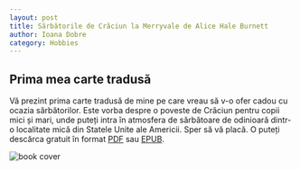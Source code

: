 ```yaml
---
layout: post
title: Sărbătorile de Crăciun la Merryvale de Alice Hale Burnett
author: Ioana Dobre
category: Hobbies
---
```

## Prima mea carte tradusă

Vă prezint prima carte tradusă de mine pe care vreau să v-o ofer cadou cu ocazia sărbătorilor. Este vorba despre o poveste de Crăciun pentru copii mici și mari, unde puteți intra în atmosfera de sărbătoare de odinioară dintr-o localitate mică din Statele Unite ale Americii. Sper să vă placă. O puteți descărca gratuit în format [PDF](https://drive.google.com/file/d/1forW8EKz-dHWTF6UPde0oUOUfTncL7D5/view?usp=sharing) sau [EPUB](https://drive.google.com/file/d/1OGIeuqbJzF-pQPpZ1iordxXFXldODC4o/view?usp=sharing).

![book cover]({{site.baseurl}}/assets/images/illustration_my_book_cover)
